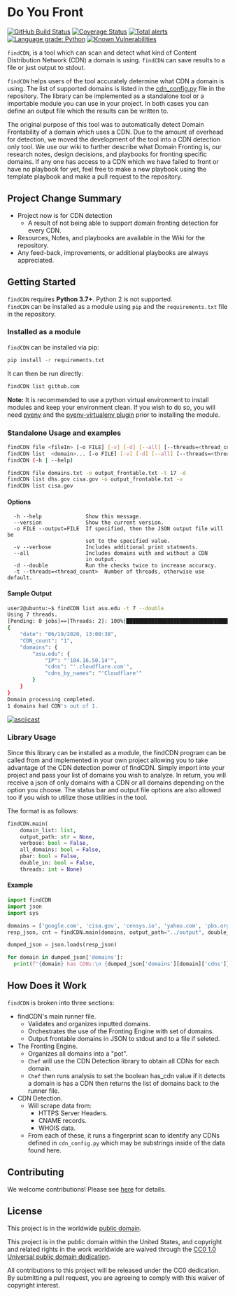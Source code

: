 # Do You Front

[![GitHub Build Status](https://github.com/Pascal-0x90/findCDN/workflows/build/badge.svg)](https://github.com/Pascal-0x90/findCDN/actions)
[![Coverage Status](https://coveralls.io/repos/github/Pascal-0x90/findCDN/badge.svg?branch=develop)](https://coveralls.io/github/Pascal-0x90/findCDN?branch=develop)
[![Total alerts](https://img.shields.io/lgtm/alerts/g/Pascal-0x90/findCDN.svg?logo=lgtm&logoWidth=18)](https://lgtm.com/projects/g/Pascal-0x90/findCDN/alerts/)
[![Language grade: Python](https://img.shields.io/lgtm/grade/python/g/Pascal-0x90/findCDN.svg?logo=lgtm&logoWidth=18)](https://lgtm.com/projects/g/Pascal-0x90/findCDN/context:python)
[![Known Vulnerabilities](https://snyk.io/test/github/Pascal-0x90/findCDN/develop/badge.svg)](https://snyk.io/test/github/Pascal-0x90/findCDN)

`findCDN`, is a tool which can scan and detect what kind of Content Distribution
Network (CDN) a domain is using. `findCDN` can save results to a file or just
output to stdout.

`findCDN` helps users of the tool accurately determine what CDN a domain is
using. The list of supported domains is listed in the
[cdn_config.py](https://github.com/Pascal-0x90/findCDN/blob/develop/src/findCDN/cdnEngine/detectCDN/cdn_config.py)
file in the repository. The library can be implemented as a standalone tool or a
importable module you can use in your project. In both cases you can define an
output file which the results can be written to. </br>

The original purpose of this tool was to automatically detect Domain
Frontability of a domain which uses a CDN. Due to the amount of overhead for
detection, we moved the development of the tool into a CDN detection only tool.
We use our wiki to further describe what Domain Fronting is, our research notes,
design decisions, and playbooks for fronting specific domains. If any one has
access to a CDN which we have failed to front or have no playbook for yet, feel
free to make a new playbook using the template playbook and make a pull request
to the repository.

## Project Change Summary

- Project now is for CDN detection
  - A result of not being able to support domain fronting detection for every
    CDN.
- Resources, Notes, and playbooks are available in the Wiki for the repository.
- Any feed-back, improvements, or additional playbooks are always appreciated.

## Getting Started

`findCDN` requires **Python 3.7+**. Python 2 is not supported. </br> `findCDN`
can be installed as a module using `pip` and the `requirements.txt` file in the
repository.

### Installed as a module

`findCDN` can be installed via pip:

```bash
pip install -r requirements.txt
```

It can then be run directly:

```bash
findCDN list github.com
```

**Note:** It is recommended to use a python virtual environment to install
modules and keep your environment clean. If you wish to do so, you will need
[pyenv](https://github.com/pyenv/pyenv) and the
[pyenv-virtualenv plugin](https://github.com/pyenv/pyenv-virtualenv) prior to
installing the module.

### Standalone Usage and examples

```bash
findCDN file <fileIn> [-o FILE] [-v] [-d] [--all] [--threads=<thread_count>]
findCDN list  <domain>... [-o FILE] [-v] [-d] [--all] [--threads=<thread_count>]
findCDN (-h | --help)

findCDN file domains.txt -o output_frontable.txt -t 17 -d
findCDN list dhs.gov cisa.gov -o output_frontable.txt -v
findCDN list cisa.gov
```

#### Options

```plaintext
  -h --help              Show this message.
  --version              Show the current version.
  -o FILE --output=FILE  If specified, then the JSON output file will be
                         set to the specified value.
  -v --verbose           Includes additional print statments.
  --all                  Includes domains with and without a CDN
                         in output.
  -d --double            Run the checks twice to increase accuracy.
  -t --threads=<thread_count>  Number of threads, otherwise use default.
```

#### Sample Output

```bash
user2@ubuntu:~$ findCDN list asu.edu -t 7 --double
Using 7 threads.
[Pending: 0 jobs]==[Threads: 2]: 100%|███████████████████████████████████████████████████████████████████████████████████████████████████████████████████████████████████████████████| 2/2 [00:00<00:00,  2.22it/s]
{
    "date": "06/19/2020, 13:00:38",
    "CDN_count": "1",
    "domains": {
        "asu.edu": {
            "IP": "'104.16.50.14'",
            "cdns": "'.cloudflare.com'",
            "cdns_by_names": "'Cloudflare'"
        }
    }
}
Domain processing completed.
1 domains had CDN's out of 1.

```

[![asciicast](https://raw.githubusercontent.com/Pascal-0x90/findCDN/develop/findCDN.gif)](https://raw.githubusercontent.com/Pascal-0x90/findCDN/develop/findCDN.gif)

### Library Usage

Since this library can be installed as a module, the findCDN program can be
called from and implemented in your own project allowing you to take advantage
of the CDN detection power of findCDN. Simply import into your project and pass
your list of domains you wish to analyze. In return, you will receive a json of
only domains with a CDN or all domains depending on the option you choose. The
status bar and output file options are also allowed too if you wish to utilize
those utilities in the tool.

The format is as follows:

```python
findCDN.main(
    domain_list: list,
    output_path: str = None,
    verbose: bool = False,
    all_domains: bool = False,
    pbar: bool = False,
    double_in: bool = False,
    threads: int = None)
```

#### Example

```python
import findCDN
import json
import sys

domains = ['google.com', 'cisa.gov', 'censys.io', 'yahoo.com', 'pbs.org', 'github.com']
resp_json, cnt = findCDN.main(domains, output_path="../output", double_in=True, threads=23)

dumped_json = json.loads(resp_json)

for domain in dumped_json['domains']:
  print(f"{domain} has CDNs:\n {dumped_json['domains'][domain]['cdns']}")
```

## How Does it Work

`findCDN` is broken into three sections:

- findCDN's main runner file.
  - Validates and organizes inputted domains.
  - Orchestrates the use of the Fronting Engine with set of domains.
  - Output frontable domains in JSON to stdout and to a file if seleted.
- The Fronting Engine.
  - Organizes all domains into a "pot".
  - `Chef` will use the CDN Detection library to obtain all CDNs for each
    domain.
  - `Chef` then runs analysis to set the boolean has_cdn value if it detects a
    domain is has a CDN then returns the list of domains back to the runner
    file.
- CDN Detection.
  - Will scrape data from:
    - HTTPS Server Headers.
    - CNAME records.
    - WHOIS data.
  - From each of these, it runs a fingerprint scan to identify any CDNs defined
    in `cdn_config.py` which may be substrings inside of the data found here.

## Contributing

We welcome contributions! Please see [here](CONTRIBUTING.md) for details.

## License

This project is in the worldwide [public domain](LICENSE).

This project is in the public domain within the United States, and copyright and
related rights in the work worldwide are waived through the
[CC0 1.0 Universal public domain dedication](https://creativecommons.org/publicdomain/zero/1.0/).

All contributions to this project will be released under the CC0 dedication. By
submitting a pull request, you are agreeing to comply with this waiver of
copyright interest.
